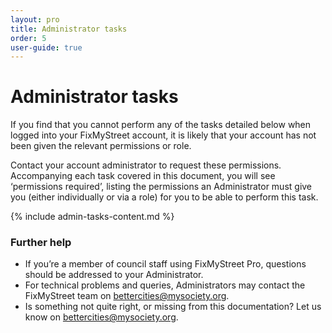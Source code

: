 ```yaml
---
layout: pro
title: Administrator tasks
order: 5
user-guide: true
---
```


# Administrator tasks

If you find that you cannot perform any of the tasks detailed below when logged
into your FixMyStreet account, it is likely that your account has not been
given the relevant permissions or role.

Contact your account administrator to request these permissions. Accompanying
each task covered in this document, you will see ‘permissions required’,
listing the permissions an Administrator must give you (either individually or
via a role) for you to be able to perform this task.

{% include admin-tasks-content.md %}

### Further help

- If you’re a member of council staff using FixMyStreet Pro, questions should be addressed
to your Administrator.
- For technical problems and queries, Administrators may contact the FixMyStreet team on
[bettercities@mysociety.org](mailto:bettercities@mysociety.org).
- Is something not quite right, or missing from this documentation? Let us know on
[bettercities@mysociety.org](mailto:bettercities@mysociety.org).
